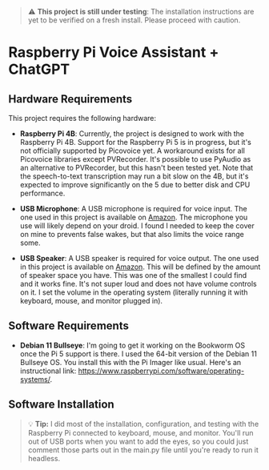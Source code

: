 > :warning: **This project is still under testing**: The installation instructions are yet to be verified on a fresh install. Please proceed with caution.

# Raspberry Pi Voice Assistant + ChatGPT

## Hardware Requirements

This project requires the following hardware:

- **Raspberry Pi 4B**: Currently, the project is designed to work with the Raspberry Pi 4B. Support for the Raspberry Pi 5 is in progress, but it's not officially supported by Picovoice yet. A workaround exists for all Picovoice libraries except PVRecorder. It's possible to use PyAudio as an alternative to PVRecorder, but this hasn't been tested yet. Note that the speech-to-text transcription may run a bit slow on the 4B, but it's expected to improve significantly on the 5 due to better disk and CPU performance.

- **USB Microphone**: A USB microphone is required for voice input. The one used in this project is available on [Amazon](https://www.amazon.com/gp/product/B075M7FHM1/ref=ppx_yo_dt_b_search_asin_title?ie=UTF8&th=1).  The microphone you use will likely depend on your droid.  I found I needed to keep the cover on mine to prevents false wakes, but that also limits the voice range some.  

- **USB Speaker**: A USB speaker is required for voice output. The one used in this project is available on [Amazon](https://www.amazon.com/gp/product/B08M37224H/ref=ppx_yo_dt_b_search_asin_title?ie=UTF8&psc=1).  This will be defined by the amount of speaker space you have.  This was one of the smallest I could find and it works fine.  It's not super loud and does not have volume controls on it.  I set the volume in the operating system (literally running it with keyboard, mouse, and monitor plugged in).


## Software Requirements

- **Debian 11 Bullseye**: I'm going to get it working on the Bookworm OS once the Pi 5 support is there.  I used the 64-bit version of the Debian 11 Bullseye OS.  You install this with the Pi Imager like usual.  Here's an instructional link: https://www.raspberrypi.com/software/operating-systems/.


## Software Installation
> :bulb: **Tip:** I did most of the installation, configuration, and testing with the Raspberry Pi connected to keyboard, mouse, and monitor.  You'll run out of USB ports when you want to add the eyes, so you could just comment those parts out in the main.py file until you're ready to run it headless. 